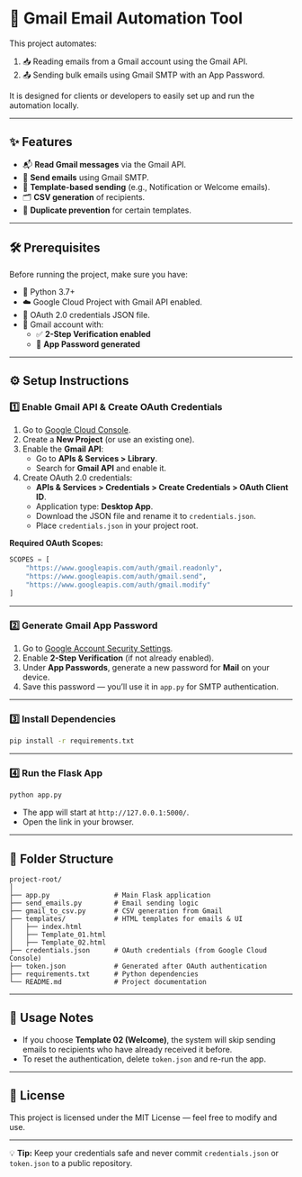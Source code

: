 # 📧 Gmail Email Automation Tool

This project automates:
1. 📥 Reading emails from a Gmail account using the Gmail API.
2. 📤 Sending bulk emails using Gmail SMTP with an App Password.

It is designed for clients or developers to easily set up and run the automation locally.

---

## ✨ Features
- 📬 **Read Gmail messages** via the Gmail API.
- 📢 **Send emails** using Gmail SMTP.
- 📄 **Template-based sending** (e.g., Notification or Welcome emails).
- 🗂 **CSV generation** of recipients.
- 🚫 **Duplicate prevention** for certain templates.

---

## 🛠 Prerequisites
Before running the project, make sure you have:
- 🐍 Python 3.7+
- ☁️ Google Cloud Project with Gmail API enabled.
- 🔑 OAuth 2.0 credentials JSON file.
- 📧 Gmail account with:
  - ✅ **2-Step Verification enabled**
  - 🔐 **App Password generated**

---

## ⚙️ Setup Instructions

### 1️⃣ Enable Gmail API & Create OAuth Credentials
1. Go to [Google Cloud Console](https://console.cloud.google.com/).
2. Create a **New Project** (or use an existing one).
3. Enable the **Gmail API**:
   - Go to **APIs & Services > Library**.
   - Search for **Gmail API** and enable it.
4. Create OAuth 2.0 credentials:
   - **APIs & Services > Credentials > Create Credentials > OAuth Client ID**.
   - Application type: **Desktop App**.
   - Download the JSON file and rename it to `credentials.json`.
   - Place `credentials.json` in your project root.

**Required OAuth Scopes:**
```python
SCOPES = [
    "https://www.googleapis.com/auth/gmail.readonly",
    "https://www.googleapis.com/auth/gmail.send",
    "https://www.googleapis.com/auth/gmail.modify"
]
```

---

### 2️⃣ Generate Gmail App Password
1. Go to [Google Account Security Settings](https://myaccount.google.com/security).
2. Enable **2-Step Verification** (if not already enabled).
3. Under **App Passwords**, generate a new password for **Mail** on your device.
4. Save this password — you’ll use it in `app.py` for SMTP authentication.

---

### 3️⃣ Install Dependencies
```bash
pip install -r requirements.txt
```

---

### 4️⃣ Run the Flask App
```bash
python app.py
```
- The app will start at `http://127.0.0.1:5000/`.
- Open the link in your browser.

---

## 📂 Folder Structure
```
project-root/
│
├── app.py                # Main Flask application
├── send_emails.py        # Email sending logic
├── gmail_to_csv.py       # CSV generation from Gmail
├── templates/            # HTML templates for emails & UI
│   ├── index.html
│   ├── Template_01.html
│   ├── Template_02.html
├── credentials.json      # OAuth credentials (from Google Cloud Console)
├── token.json            # Generated after OAuth authentication
├── requirements.txt      # Python dependencies
└── README.md             # Project documentation
```

---

## 📌 Usage Notes
- If you choose **Template 02 (Welcome)**, the system will skip sending emails to recipients who have already received it before.
- To reset the authentication, delete `token.json` and re-run the app.

---

## 📜 License
This project is licensed under the MIT License — feel free to modify and use.

---

💡 **Tip:** Keep your credentials safe and never commit `credentials.json` or `token.json` to a public repository.
